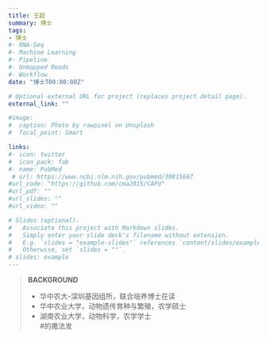 ```yaml
---
title: 王超
summary: 博士
tags:
- 博士
#- RNA-Seq
#- Machine Learning
#- Pipeline
#- Unmapped Reads
#- Workflow
date: "博士T00:00:00Z"

# Optional external URL for project (replaces project detail page).
external_link: ""

#image:
#  caption: Photo by rawpixel on Unsplash
#  focal_point: Smart

links:
#- icon: twitter
#  icon_pack: fab
#- name: PubMed
 # url: https://www.ncbi.nlm.nih.gov/pubmed/30815667
#url_code: "https://github.com/cma2015/CAFU"
#url_pdf: ""
#url_slides: ""
#url_video: ""

# Slides (optional).
#   Associate this project with Markdown slides.
#   Simply enter your slide deck's filename without extension.
#   E.g. `slides = "example-slides"` references `content/slides/example-slides.md`.
#   Otherwise, set `slides = ""`.
# slides: example
---
```


>  
>
>  **BACKGROUND**
>
>  * 华中农大-深圳基因组所，联合培养博士在读
>  * 华中农业大学，动物遗传育种与繁殖，农学硕士
>  * 湖南农业大学，动物科学，农学学士   
#的撒法发